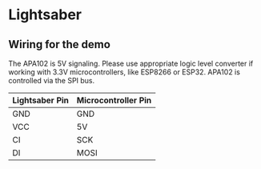 # Lightsaber

## Wiring for the demo

The APA102 is 5V signaling. Please use appropriate logic level converter if working with 3.3V microcontrollers, like ESP8266 or ESP32. APA102 is controlled via the SPI bus.

| Lightsaber Pin | Microcontroller Pin |
|----------------|---------------------|
| GND            | GND                 |
| VCC            | 5V                  |
| CI             | SCK                 |
| DI             | MOSI                |
